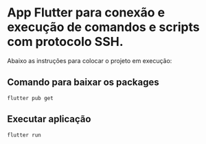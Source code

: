 # App Flutter para conexão e execução de comandos e scripts com protocolo SSH.

Abaixo as instruções para colocar o projeto em execução:

## Comando para baixar os packages

```
flutter pub get
```

## Executar aplicação

```
flutter run
```